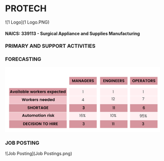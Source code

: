 # PROTECH #
![1 Logo](1 Logo.PNG)
#### NAICS: 339113 - Surgical Appliance and Supplies Manufacturing ####
### PRIMARY AND SUPPORT ACTIVITIES ###

### FORECASTING ###
![Forecasting](Forecasting.png)

### JOB POSTING ###
![Job Posting](Job Postings.png)





